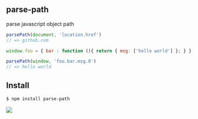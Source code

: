 ## parse-path

parse javascript object path

```js
parsePath(document, 'location.href')
// => github.com

window.foo = { bar : function (){ return { msg: ['hello world'] }; } };

parsePath(window, 'foo.bar.msg.0')
// => hello world
```

## Install

```bash
$ npm install parse-path
```

![](https://dl.dropboxusercontent.com/s/ofqr0ha1all2nbl/npmel_30.jpg)
